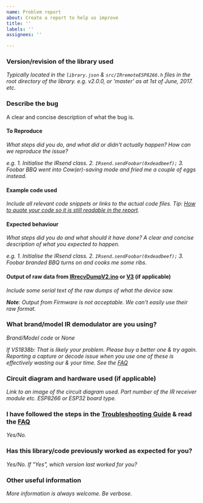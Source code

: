 ```yaml
---
name: Problem report
about: Create a report to help us improve
title: ''
labels: ''
assignees: ''

---
```


### Version/revision of the library used
_Typically located in the `library.json` & `src/IRremoteESP8266.h` files in the root directory of the library.
e.g. v2.0.0, or 'master' as at 1st of June, 2017. etc._

### Describe the bug
A clear and concise description of what the bug is.

#### To Reproduce
_What steps did you do, and what did or didn't actually happen? How can we reproduce the issue?_

_e.g._
_1. Initialise the IRsend class._
_2. `IRsend.sendFoobar(0xdeadbeef);`_
_3. Foobar BBQ went into Cow(er)-saving mode and fried me a couple of eggs instead._

#### Example code used
_Include all relevant code snippets or links to the actual code files. Tip: [How to quote your code so it is still readable in the report](https://github.com/adam-p/markdown-here/wiki/Markdown-Cheatsheet#code)._

#### Expected behaviour
_What steps did you do and what should it have done? A clear and concise description of what you expected to happen._

_e.g._
_1. Initialise the IRsend class._
_2. `IRsend.sendFoobar(0xdeadbeef);`_
_3. Foobar branded BBQ turns on and cooks me some ribs._

#### Output of raw data from [IRrecvDumpV2.ino](https://github.com/crankyoldgit/IRremoteESP8266/blob/master/examples/IRrecvDumpV2/IRrecvDumpV2.ino) or [V3](https://github.com/crankyoldgit/IRremoteESP8266/blob/master/examples/IRrecvDumpV3/) (if applicable)
_Include some serial text of the raw dumps of what the device saw._

_**Note**: Output from Firmware is not acceptable. We can't easily use their raw format._


### What brand/model IR demodulator are you using?
_Brand/Model code_ or _None_

_If VS1838b: That is likely your problem. Please buy a better one & try again. Reporting a capture or decode issue when you use one of these is effectively wasting our & your time. See the [FAQ](https://github.com/crankyoldgit/IRremoteESP8266/wiki/Frequently-Asked-Questions#Help_Im_getting_very_inconsistent_results_when_capturing_an_IR_message_using_a_VS1838b_IR_demodulator)_

### Circuit diagram and hardware used (if applicable)
_Link to an image of the circuit diagram used. Part number of the IR receiver module etc. ESP8266 or ESP32 board type._

### I have followed the steps in the [Troubleshooting Guide](https://github.com/crankyoldgit/IRremoteESP8266/wiki/Troubleshooting-Guide) & read the [FAQ](https://github.com/crankyoldgit/IRremoteESP8266/wiki/Frequently-Asked-Questions)
_Yes/No._

### Has this library/code previously worked as expected for you?
_Yes/No. If "Yes", which version last worked for you?_

### Other useful information
_More information is always welcome. Be verbose._
